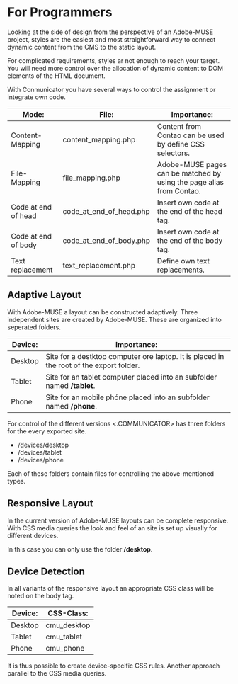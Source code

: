 # For Programmers
Looking at the side of design from the perspective of an Adobe-MUSE project, styles are the easiest and most straightforward way to connect dynamic content from the CMS to the static layout.

For complicated requirements, styles ar not enough to reach your target. You will need more control over the allocation of dynamic content to DOM elements of the HTML document.

With Conmunicator you have several ways to control the assignment or integrate own code.

| Mode: | File: | Importance: |
| -- | -- | -- |
| Content-Mapping |content_mapping.php| Content from Contao can be used by define CSS selectors.|
| File-Mapping |file_mapping.php| Adobe-MUSE pages can be matched by using the page alias from Contao.|
| Code at end of head |code_at_end_of_head.php| Insert own code at the end of the head tag.|
| Code at end of body |code_at_end_of_body.php| Insert own code at the end of the body tag.|
| Text replacement |text_replacement.php| Define own text replacements.|

## Adaptive Layout
With Adobe-MUSE a layout can be constructed adaptively. Three independent sites are created by Adobe-MUSE. These are organized into seperated folders.

| Device: | Importance: |
| -- | -- |
| Desktop | Site for a destktop computer ore laptop. It is placed in the root of the export folder.|
| Tablet |  Site for an tablet computer placed into an subfolder named **/tablet**.|
| Phone |  Site for an mobile phóne placed into an subfolder named **/phone**.|

For control of the different versions <.COMMUNICATOR> has three folders for the every exported site.

* /devices/desktop
* /devices/tablet
* /devices/phone

Each of these folders contain files for controlling the above-mentioned types.

## Responsive Layout
In the current version of Adobe-MUSE layouts can be complete responsive. With CSS media queries the look and feel of an site is set up visually for different devices.

In this case you can only use the folder **/desktop**.

## Device Detection
In all variants of the responsive layout an appropriate CSS class will be noted on the body tag.

| Device: | CSS-Class: |
| --- | --- |
| Desktop | cmu_desktop |
| Tablet | cmu_tablet|
| Phone | cmu_phone |

It is thus possible to create device-specific CSS rules. Another approach parallel to the CSS media queries.